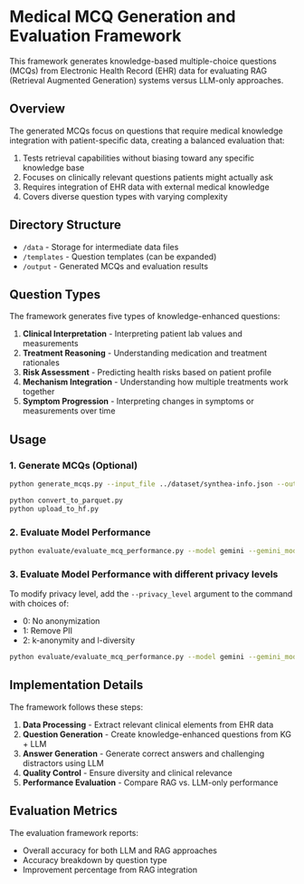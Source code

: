 # Medical MCQ Generation and Evaluation Framework

This framework generates knowledge-based multiple-choice questions (MCQs) from Electronic Health Record (EHR) data for evaluating RAG (Retrieval Augmented Generation) systems versus LLM-only approaches.

## Overview

The generated MCQs focus on questions that require medical knowledge integration with patient-specific data, creating a balanced evaluation that:

1. Tests retrieval capabilities without biasing toward any specific knowledge base
2. Focuses on clinically relevant questions patients might actually ask
3. Requires integration of EHR data with external medical knowledge
4. Covers diverse question types with varying complexity

## Directory Structure

- `/data` - Storage for intermediate data files
- `/templates` - Question templates (can be expanded)
- `/output` - Generated MCQs and evaluation results

## Question Types

The framework generates five types of knowledge-enhanced questions:

1. **Clinical Interpretation** - Interpreting patient lab values and measurements
2. **Treatment Reasoning** - Understanding medication and treatment rationales
3. **Risk Assessment** - Predicting health risks based on patient profile
4. **Mechanism Integration** - Understanding how multiple treatments work together
5. **Symptom Progression** - Interpreting changes in symptoms or measurements over time

## Usage

### 1. Generate MCQs (Optional)

```bash
python generate_mcqs.py --input_file ../dataset/synthea-info.json --output_file ./output/medical_mcqs.json --num_questions 400 --primekg_path ../dataset/primekg/ --questions_per_type 3 --checkpoint_file ./output/mcq_checkpoint.json --resume --seed 42

python convert_to_parquet.py
python upload_to_hf.py
```

### 2. Evaluate Model Performance

```bash
python evaluate/evaluate_mcq_performance.py --model gemini --gemini_model gemini-2.0-flash --output_file ./evaluate/output/evaluation_results_test.json --seed 09052023 --num_questions 400 --privacy_level 0
```

### 3. Evaluate Model Performance with different privacy levels

To modify privacy level, add the `--privacy_level` argument to the command with choices of: 
- 0: No anonymization
- 1: Remove PII
- 2: k-anonymity and l-diversity

```bash
python evaluate/evaluate_mcq_performance.py --model gemini --gemini_model gemini-2.0-flash --output_file ./evaluate/output/evaluation_results_test.json --seed 09052023 --num_questions 400 --privacy_level 1
```



## Implementation Details

The framework follows these steps:

1. **Data Processing** - Extract relevant clinical elements from EHR data
2. **Question Generation** - Create knowledge-enhanced questions from KG + LLM
3. **Answer Generation** - Generate correct answers and challenging distractors using LLM
4. **Quality Control** - Ensure diversity and clinical relevance
5. **Performance Evaluation** - Compare RAG vs. LLM-only performance

## Evaluation Metrics

The evaluation framework reports:

- Overall accuracy for both LLM and RAG approaches
- Accuracy breakdown by question type
- Improvement percentage from RAG integration
